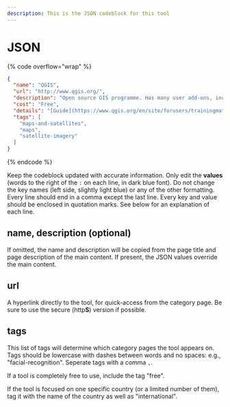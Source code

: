 ```yaml
---
description: This is the JSON codeblock for this tool
---
```


# JSON

{% code overflow="wrap" %}
```json
{
  "name": "QGIS",
  "url": "http://www.qgis.org/",
  "description": "Open source GIS programme. Has many user add-ons, including creating 3D landscapes using LiDAR data. Steep learning curve.",
  "cost": "Free",
  "details": "[Guide](https://www.qgis.org/en/site/forusers/trainingmaterial/index.html)",
  "tags": [
    "maps-and-satellites",
    "maps",
    "satellite-imagery"
  ]
}
```
{% endcode %}

Keep the codeblock updated with accurate information. Only edit the **values** (words to the right of the `:` on each line, in dark blue font). Do not change the key names (left side, slightly light blue) or any of the other formatting. Every line should end in a comma except the last line. Every key and value should be enclosed in quotation marks. See below for an explanation of each line.&#x20;

## name, description (optional)

If omitted, the name and description will be copied from the page title and page description of the main content. If present, the JSON values override the main content.

## url

A hyperlink directly to the tool, for quick-access from the category page. Be sure to use the secure (http**S**) version if possible.

## tags

This list of tags will determine which category pages the tool appears on. Tags should be lowercase with dashes between words and no spaces: e.g., "facial-recognition". Seperate tags with a comma `,`.

If a tool is completely free to use, include the tag "free".

If the tool is focused on one specific country (or a limited number of them), tag it with the name of the country as well as "international".

